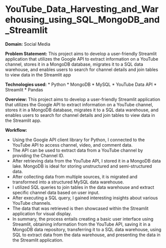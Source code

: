 # YouTube_Data_Harvesting_and_Warehousing_using_SQL_MongoDB_and_Streamlit
**Domain:** Social Media

**Problem Statement:**
This project aims to develop a user-friendly Streamlit application that utilizes the Google API to extract information on a YouTube channel, stores it in a MongoDB database, migrates it to a SQL data warehouse, and enables users to search for channel details and join tables to view data in the Streamlit app

**Technologies used:**
    * Python
    * MongoDB
    * MySQL
    * YouTube Data API
    * Streamlit
    * Pandas

**Overview:**
This project aims to develop a user-friendly Streamlit application that utilizes the Google API to extract information on a YouTube channel, stores it in a MongoDB database, migrates it to a SQL data warehouse, and enables users to search for channel details and join tables to view data in the Streamlit app.

**Workflow:**
   * Using the Google API client library for Python, I connected to the YouTube API to access channel, video, and comment data.
   * The API can be used to extract data from a YouTube channel by providing the Channel ID.
   * After retrieving data from the YouTube API, I stored it in a MongoDB data lake. MongoDB is ideal for storing unstructured and semi-structured data.
   * After collecting data from multiple sources, it is migrated and transformed into a structured MySQL data warehouse.
   * I utilized SQL queries to join tables in the data warehouse and extract specific channel data based on user input.
   * After executing a SQL query, I gained interesting insights about various YouTube channels.
   * The data that was retrieved is then showcased within the Streamlit application for visual display.
   * In summary, the process entails creating a basic user interface using Streamlit, obtaining information from the YouTube API, saving it in a MongoDB data repository, transferring it to a SQL data warehouse, using SQL to extract data from the data warehouse, and presenting the data in the Streamlit application.

